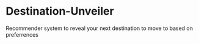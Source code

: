# Destination-Unveiler
Recommender system to reveal your next destination to move to based on preferrences
